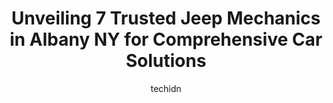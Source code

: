 ---
layout: ampstory
image: https://images.unsplash.com/photo-1610475426780-97170243d2c7?ixlib=rb-4.0.3&ixid=MnwxMjA3fDB8MHxwaG90by1wYWdlfHx8fGVufDB8fHx8&auto=format&fit=crop&w=640&h=853&q=80
author: techidn
featured: false
description: Trust your vehicles maintenance and repairs to the 7 best Jeep Mechanic in Albany NY, USA. With their extensive experience, cutting-edge technology, and commitment to customer satisfaction,
title: Unveiling 7 Trusted Jeep Mechanics in Albany NY for Comprehensive Car Solutions
cover:
   title: Unveiling 7 Trusted Jeep Mechanics in Albany NY for Comprehensive Car Solutions
   subtitle: Rickpate
   background: https://images.unsplash.com/photo-1610475426780-97170243d2c7?ixlib=rb-4.0.3&ixid=MnwxMjA3fDB8MHxwaG90by1wYWdlfHx8fGVufDB8fHx8&auto=format&fit=crop&w=640&h=853&q=80

pages: 
 - layout: thirds
   top: <h1>#1 Lia Chrysler Jeep Dodge Ram Colonie Auto Repair & Service Center</h1>
   bottom: "<p>I had my 50K mile service and E-Brake maintenance completed.  I was met by Alyx Gonch, and she kept me up to date throughout the whole process since my truck took a few d</p>"
   background: https://www.knot35.com/toplist/wp-content/uploads/2023/06/best-jeep-mechanic-1-in-albany-ny-1685838940.jpeg
   backgroundblur: true
 - layout: thirds
   top: <h1>#2 Albany Light Truck and Car Repair</h1>
   bottom: "<p>6 Anderson Dr, Albany, NY 12205, United States</p>"
   background: https://www.knot35.com/toplist/wp-content/uploads/2023/06/best-jeep-mechanic-2-in-albany-ny-1685838940.jpeg
   cta:
      link: https://www.knot35.com/toplist/unveiling-7-trusted-jeep-mechanics-in-albany-ny-for-comprehensive-car-solutions/
      text: Unveiling 7 Trusted Jeep Mechanics in Albany NY for Comprehensive Car Solutions
 - layout: thirds
   top: <h1>#3 RA Auto Repair Tires & Body</h1>
   bottom: "<p>142 Quail St, Albany, NY 12206, United States</p>"
   background: https://www.knot35.com/toplist/wp-content/uploads/2023/06/best-jeep-mechanic-3-in-albany-ny-1685838941.jpeg
   cta:
      link: https://www.knot35.com/toplist/unveiling-7-trusted-jeep-mechanics-in-albany-ny-for-comprehensive-car-solutions/
      text: Unveiling 7 Trusted Jeep Mechanics in Albany NY for Comprehensive Car Solutions
 - layout: thirds
   top: <h1>#4 Capital Tech Auto Repairs</h1>
   bottom: "<p>169 Jefferson St, Albany, NY 12210, United States</p>"
   background: https://images.unsplash.com/photo-1553949345-eb786bb3f7ba?ixlib=rb-4.0.3&ixid=MnwxMjA3fDB8MHxwaG90by1wYWdlfHx8fGVufDB8fHx8&auto=format&fit=crop&w=640&h=853&q=80
   cta:
      link: https://www.knot35.com/toplist/unveiling-7-trusted-jeep-mechanics-in-albany-ny-for-comprehensive-car-solutions/
      text: Unveiling 7 Trusted Jeep Mechanics in Albany NY for Comprehensive Car Solutions
 - layout: thirds
   top: <h1>#5 Armory Chrysler Jeep Dodge Ram FIAT of Albany Parts Department</h1>
   bottom: "<p>960 Central Ave suite 200, Albany, NY 12205, United States</p>"
   background: https://images.unsplash.com/photo-1599422314077-f4dfdaa4cd09?ixlib=rb-4.0.3&ixid=MnwxMjA3fDB8MHxwaG90by1wYWdlfHx8fGVufDB8fHx8&auto=format&fit=crop&w=640&h=853&q=80
   cta:
      link: https://www.knot35.com/toplist/unveiling-7-trusted-jeep-mechanics-in-albany-ny-for-comprehensive-car-solutions/
      text: Unveiling 7 Trusted Jeep Mechanics in Albany NY for Comprehensive Car Solutions
 - layout: thirds
   top: <h1>#6 Millers Corners Garage</h1>
   bottom: "<p>170 Madison Ave, Albany, NY 12202, United States</p>"
   background: https://images.unsplash.com/photo-1574169208507-84376144848b?ixlib=rb-4.0.3&ixid=MnwxMjA3fDB8MHxwaG90by1wYWdlfHx8fGVufDB8fHx8&auto=format&fit=crop&w=640&h=853&q=80
   cta:
      link: https://www.knot35.com/toplist/unveiling-7-trusted-jeep-mechanics-in-albany-ny-for-comprehensive-car-solutions/
      text: Unveiling 7 Trusted Jeep Mechanics in Albany NY for Comprehensive Car Solutions
 - layout: thirds
   top: <h1>#7 R & D Automotive - Bavarian Rocket Science</h1>
   bottom: "<p>16 Tivoli St, Albany, NY 12207, United States</p>"
   background: https://images.unsplash.com/photo-1602536052359-ef94c21c5948?ixlib=rb-4.0.3&ixid=MnwxMjA3fDB8MHxwaG90by1wYWdlfHx8fGVufDB8fHx8&auto=format&fit=crop&w=640&h=853&q=80
   cta:
      link: https://www.knot35.com/toplist/unveiling-7-trusted-jeep-mechanics-in-albany-ny-for-comprehensive-car-solutions/
      text: Unveiling 7 Trusted Jeep Mechanics in Albany NY for Comprehensive Car Solutions
 - layout: thirds
   middle: Continue reading...
   background: https://images.unsplash.com/photo-1533735380053-eb8d0759b24a?ixlib=rb-4.0.3&ixid=MnwxMjA3fDB8MHxwaG90by1wYWdlfHx8fGVufDB8fHx8&auto=format&fit=crop&w=640&h=853&q=80
   cta:
      link: https://www.knot35.com/toplist/unveiling-7-trusted-jeep-mechanics-in-albany-ny-for-comprehensive-car-solutions/
      text: Unveiling 7 Trusted Jeep Mechanics in Albany NY for Comprehensive Car Solutions
      
---